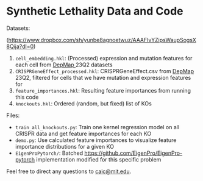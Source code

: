 # Synthetic Lethality Data and Code

Datasets:

(https://www.dropbox.com/sh/yunbe8agnoetwuz/AAAFIvYZipsWaupSogsX8Qija?dl=0)
1. `cell_embedding.hkl`: (Processed) expression and mutation features for each cell from [DepMap ](https://depmap.org/portal/download/all/) 23Q2 datasets
2. `CRISPRGeneEffect_processed.hkl`: CRISPRGeneEffect.csv from [DepMap ](https://depmap.org/portal/download/all/) 23Q2, filtered for cells that we have mutation and expression features for
3. `feature_importances.hkl`: Resulting feature importances from running this code
4. `knockouts.hkl`: Ordered (random, but fixed) list of KOs

Files:
- `train_all_knockouts.py`: Train one kernel regression model on all CRISPR data and get feature importances for each KO
- `demo.py`: Use calculated feature importances to visualize feature importance distributions for a given KO
- `EigenProPytorch/`: Batched https://github.com/EigenPro/EigenPro-pytorch implementation modified for this specific problem

Feel free to direct any questions to caic@mit.edu. 
